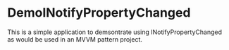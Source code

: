 # DemoINotifyPropertyChanged
This is a simple application to demsontrate using INotifyPropertyChanged as would be used in an MVVM pattern project.
